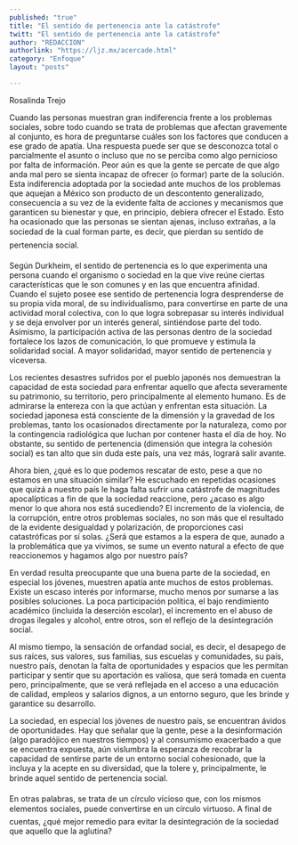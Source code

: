 ```yaml
---
published: "true"
title: "El sentido de pertenencia ante la catástrofe"
twitt: "El sentido de pertenencia ante la catástrofe"
author: "REDACCION"
authorlink: "https://ljz.mx/acercade.html"
category: "Enfoque"
layout: "posts"

---
```



  Rosalinda Trejo



  Cuando las personas muestran gran indiferencia frente a los problemas sociales, sobre todo cuando se trata de problemas que afectan gravemente al conjunto, es hora de preguntarse cuáles son los factores que conducen a ese grado de apatía. Una respuesta puede ser que se desconozca total o parcialmente el asunto o incluso que no se perciba como algo pernicioso por falta de información. Peor aún es que la gente se percate de que algo anda mal pero se sienta incapaz de ofrecer (o formar) parte de la solución. Esta indiferencia adoptada por la sociedad ante muchos de los problemas que aquejan a México son producto de un descontento generalizado, consecuencia a su vez de la evidente falta de acciones y mecanismos que garanticen su bienestar y que, en principio, debiera ofrecer el Estado. Esto ha ocasionado que las personas se sientan ajenas, incluso extrañas, a la sociedad de la cual forman parte, es decir, que pierdan su sentido de pertenencia social.



  Según Durkheim, el sentido de pertenencia es lo que experimenta una persona cuando el organismo o sociedad en la que vive reúne ciertas características que le son comunes y en las que encuentra afinidad. Cuando el sujeto posee ese sentido de pertenencia logra desprenderse de su propia vida moral, de su individualismo, para convertirse en parte de una actividad moral colectiva, con lo que logra sobrepasar su interés individual y se deja envolver por un interés general, sintiéndose parte del todo. Asimismo, la participación activa de las personas dentro de la sociedad fortalece los lazos de comunicación, lo que promueve y estimula la solidaridad social. A mayor solidaridad, mayor sentido de pertenencia y viceversa.



  Los recientes desastres sufridos por el pueblo japonés nos demuestran la capacidad de esta sociedad para enfrentar aquello que afecta severamente su patrimonio, su territorio, pero principalmente al elemento humano. Es de admirarse la entereza con la que actúan y enfrentan esta situación. La sociedad japonesa está consciente de la dimensión y la gravedad de los problemas, tanto los ocasionados directamente por la naturaleza, como por la contingencia radiológica que luchan por contener hasta el día de hoy. No obstante, su sentido de pertenencia (dimensión que integra la cohesión social) es tan alto que sin duda este país, una vez más, logrará salir avante.



  Ahora bien, ¿qué es lo que podemos rescatar de esto, pese a que no estamos en una situación similar? He escuchado en repetidas ocasiones que quizá a nuestro país le haga falta sufrir una catástrofe de magnitudes apocalípticas a fin de que la sociedad reaccione, pero ¿acaso es algo menor lo que ahora nos está sucediendo? El incremento de la violencia, de la corrupción, entre otros problemas sociales, no son más que el resultado de la evidente desigualdad y polarización, de proporciones casi catastróficas por sí solas. ¿Será que estamos a la espera de que, aunado a la problemática que ya vivimos, se sume un evento natural a efecto de que reaccionemos y hagamos algo por nuestro país?



  En verdad resulta preocupante que una buena parte de la sociedad, en especial los jóvenes, muestren apatía ante muchos de estos problemas. Existe un escaso interés por informarse, mucho menos por sumarse a las posibles soluciones. La poca participación política, el bajo rendimiento académico (incluida la deserción escolar), el incremento en el abuso de drogas ilegales y alcohol, entre otros, son el reflejo de la desintegración social.



  Al mismo tiempo, la sensación de orfandad social, es decir, el desapego de sus raíces, sus valores, sus familias, sus escuelas y comunidades, su país, nuestro país, denotan la falta de oportunidades y espacios que les permitan participar y sentir que su aportación es valiosa, que será tomada en cuenta pero, principalmente, que se verá reflejada en el acceso a una educación de calidad, empleos y salarios dignos, a un entorno seguro, que les brinde y garantice su desarrollo.



  La sociedad, en especial los jóvenes de nuestro país, se encuentran ávidos de oportunidades. Hay que señalar que la gente, pese a la desinformación (algo paradójico en nuestros tiempos) y al consumismo exacerbado a que se encuentra expuesta, aún vislumbra la esperanza de recobrar la capacidad de sentirse parte de un entorno social cohesionado, que la incluya y la acepte en su diversidad, que la tolere y, principalmente, le brinde aquel sentido de pertenencia social.



  En otras palabras, se trata de un círculo vicioso que, con los mismos elementos sociales, puede convertirse en un círculo virtuoso. A final de cuentas, ¿qué mejor remedio para evitar la desintegración de la sociedad que aquello que la aglutina?

